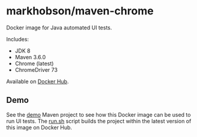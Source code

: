 # markhobson/maven-chrome

Docker image for Java automated UI tests.

Includes:

* JDK 8
* Maven 3.6.0
* Chrome (latest)
* ChromeDriver 73

Available on [Docker Hub](https://hub.docker.com/r/markhobson/maven-chrome/).

## Demo

See the [demo](demo) Maven project to see how this Docker image can be used to run UI tests. The [run.sh](demo/run.sh) script builds the project within the latest version of this image on Docker Hub.
